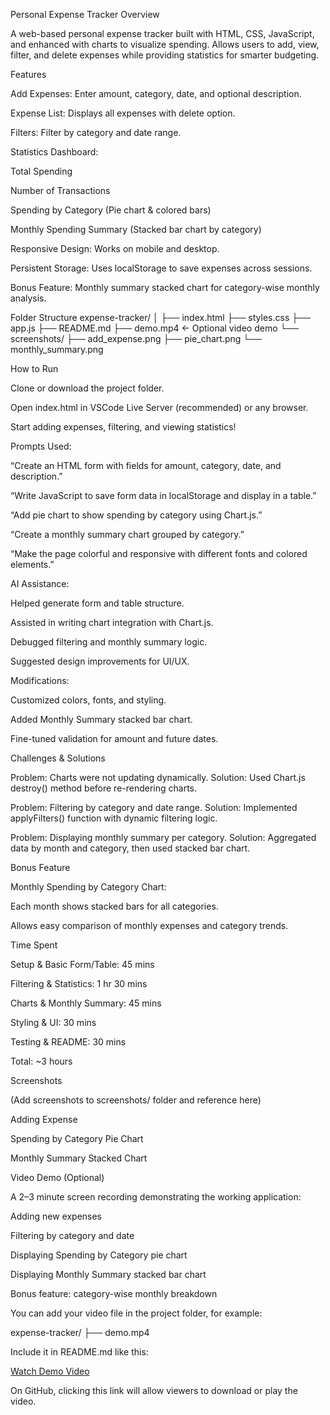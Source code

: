 Personal Expense Tracker
Overview

A web-based personal expense tracker built with HTML, CSS, JavaScript, and enhanced with charts to visualize spending.
Allows users to add, view, filter, and delete expenses while providing statistics for smarter budgeting.

Features

Add Expenses: Enter amount, category, date, and optional description.

Expense List: Displays all expenses with delete option.

Filters: Filter by category and date range.

Statistics Dashboard:

Total Spending

Number of Transactions

Spending by Category (Pie chart & colored bars)

Monthly Spending Summary (Stacked bar chart by category)

Responsive Design: Works on mobile and desktop.

Persistent Storage: Uses localStorage to save expenses across sessions.

Bonus Feature: Monthly summary stacked chart for category-wise monthly analysis.

Folder Structure
expense-tracker/
│
├── index.html
├── styles.css
├── app.js
├── README.md
├── demo.mp4        ← Optional video demo
└── screenshots/
      ├── add_expense.png
      ├── pie_chart.png
      └── monthly_summary.png

How to Run

Clone or download the project folder.

Open index.html in VSCode Live Server (recommended) or any browser.

Start adding expenses, filtering, and viewing statistics!


Prompts Used:

“Create an HTML form with fields for amount, category, date, and description.”

“Write JavaScript to save form data in localStorage and display in a table.”

“Add pie chart to show spending by category using Chart.js.”

“Create a monthly summary chart grouped by category.”

“Make the page colorful and responsive with different fonts and colored elements.”

AI Assistance:

Helped generate form and table structure.

Assisted in writing chart integration with Chart.js.

Debugged filtering and monthly summary logic.

Suggested design improvements for UI/UX.

Modifications:

Customized colors, fonts, and styling.

Added Monthly Summary stacked bar chart.

Fine-tuned validation for amount and future dates.

Challenges & Solutions

Problem: Charts were not updating dynamically.
Solution: Used Chart.js destroy() method before re-rendering charts.

Problem: Filtering by category and date range.
Solution: Implemented applyFilters() function with dynamic filtering logic.

Problem: Displaying monthly summary per category.
Solution: Aggregated data by month and category, then used stacked bar chart.

Bonus Feature

Monthly Spending by Category Chart:

Each month shows stacked bars for all categories.

Allows easy comparison of monthly expenses and category trends.

Time Spent

Setup & Basic Form/Table: 45 mins

Filtering & Statistics: 1 hr 30 mins

Charts & Monthly Summary: 45 mins

Styling & UI: 30 mins

Testing & README: 30 mins

Total: ~3 hours

Screenshots

(Add screenshots to screenshots/ folder and reference here)

Adding Expense


Spending by Category Pie Chart


Monthly Summary Stacked Chart


Video Demo (Optional)

A 2–3 minute screen recording demonstrating the working application:

Adding new expenses

Filtering by category and date

Displaying Spending by Category pie chart

Displaying Monthly Summary stacked bar chart

Bonus feature: category-wise monthly breakdown

You can add your video file in the project folder, for example:

expense-tracker/
├── demo.mp4


Include it in README.md like this:

[Watch Demo Video](demo.mp4)



On GitHub, clicking this link will allow viewers to download or play the video.